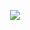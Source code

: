<p align='center'>
  <img src="https://capsule-render.vercel.app/api?type=waving&color=ACBCFF&fontColor=0F1035&width=100%&height=200&section=header&text=hello 👋 YEJI world 🫠&fontSize=40"
</p>

<!--
**Yejij00ngji/yejij00ngji** is a ✨ _special_ ✨ repository because its `README.md` (this file) appears on your GitHub profile.

Here are some ideas to get you started:

- 🔭 I’m currently working on ...
- 🌱 I’m currently learning ...
- 👯 I’m looking to collaborate on ...
- 🤔 I’m looking for help with ...
- 💬 Ask me about ...
- 📫 How to reach me: ...
- 😄 Pronouns: ...
- ⚡ Fun fact: ...
-->
